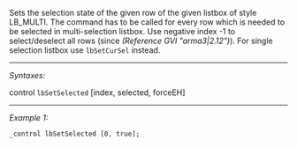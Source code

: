 Sets the selection state of the given row of the given listbox of style LB_MULTI.
The command has to be called for every row which is needed to be selected in multi-selection listbox. Use negative index -1 to select/deselect all rows (since *(Reference GVI "arma3|2.12")*).
For single selection listbox use `lbSetCurSel` instead.


---
*Syntaxes:*

control `lbSetSelected` [index, selected, forceEH]

---
*Example 1:*

```sqf
_control lbSetSelected [0, true];
```